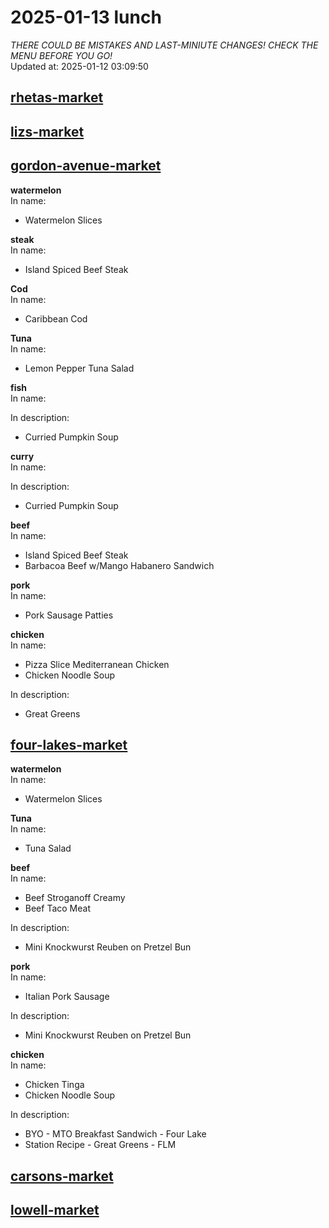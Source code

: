 # 2025-01-13 lunch  
*THERE COULD BE MISTAKES AND LAST-MINIUTE CHANGES! CHECK THE MENU BEFORE YOU GO!*  
Updated at: 2025-01-12 03:09:50  
## [rhetas-market](https://wisc-housingdining.nutrislice.com/menu/rhetas-market/lunch/2025-01-13)  
## [lizs-market](https://wisc-housingdining.nutrislice.com/menu/lizs-market/lunch/2025-01-13)  
## [gordon-avenue-market](https://wisc-housingdining.nutrislice.com/menu/gordon-avenue-market/lunch/2025-01-13)  
**watermelon**  
In name:   
 - Watermelon Slices  
  
**steak**  
In name:   
 - Island Spiced Beef Steak  
  
**Cod**  
In name:   
 - Caribbean Cod  
  
**Tuna**  
In name:   
 - Lemon Pepper Tuna Salad  
  
**fish**  
In name:   
  
In description:   
 - Curried Pumpkin Soup  
  
**curry**  
In name:   
  
In description:   
 - Curried Pumpkin Soup  
  
**beef**  
In name:   
 - Island Spiced Beef Steak  
 - Barbacoa Beef w/Mango Habanero Sandwich  
  
**pork**  
In name:   
 - Pork Sausage Patties  
  
**chicken**  
In name:   
 - Pizza Slice Mediterranean Chicken  
 - Chicken Noodle Soup  
  
In description:   
 - Great Greens  
  
## [four-lakes-market](https://wisc-housingdining.nutrislice.com/menu/four-lakes-market/lunch/2025-01-13)  
**watermelon**  
In name:   
 - Watermelon Slices  
  
**Tuna**  
In name:   
 - Tuna Salad  
  
**beef**  
In name:   
 - Beef Stroganoff Creamy  
 - Beef Taco Meat  
  
In description:   
 - Mini Knockwurst Reuben on Pretzel Bun  
  
**pork**  
In name:   
 - Italian Pork Sausage  
  
In description:   
 - Mini Knockwurst Reuben on Pretzel Bun  
  
**chicken**  
In name:   
 - Chicken Tinga  
 - Chicken Noodle Soup  
  
In description:   
 - BYO - MTO Breakfast Sandwich - Four Lake  
 - Station Recipe - Great Greens - FLM  
  
## [carsons-market](https://wisc-housingdining.nutrislice.com/menu/carsons-market/lunch/2025-01-13)  
## [lowell-market](https://wisc-housingdining.nutrislice.com/menu/lowell-market/lunch/2025-01-13)  
  

